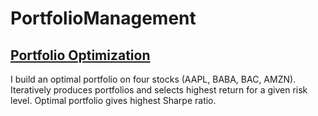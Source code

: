 # PortfolioManagement
## [Portfolio Optimization](https://github.com/nathanstefanik/PortfolioManagement/blob/main/portfolio_optimization.ipynb)
I build an optimal portfolio on four stocks (AAPL, BABA, BAC, AMZN). Iteratively produces portfolios and selects 
highest return for a given risk level. Optimal portfolio gives highest Sharpe ratio.
